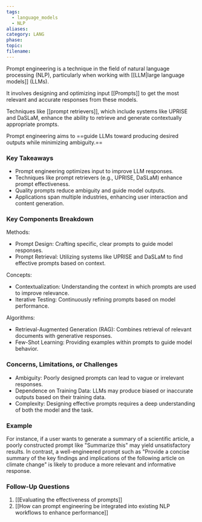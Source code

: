 ```yaml
---
tags:
  - language_models
  - NLP
aliases: 
category: LANG
phase: 
topic: 
filename:
---
```


Prompt engineering is a technique in the field of natural language processing (NLP), particularly when working with [[LLM|large language models]] (LLMs). 

It involves designing and optimizing input [[Prompts]] to get the most relevant and accurate responses from these models. 

Techniques like [[prompt retrievers]], which include systems like UPRISE and DaSLaM, enhance the ability to retrieve and generate contextually appropriate prompts.

Prompt engineering aims to ==guide LLMs toward producing desired outputs while minimizing ambiguity.== 

### Key Takeaways

- Prompt engineering optimizes input to improve LLM responses.
- Techniques like prompt retrievers (e.g., UPRISE, DaSLaM) enhance prompt effectiveness.
- Quality prompts reduce ambiguity and guide model outputs.
- Applications span multiple industries, enhancing user interaction and content generation.

### Key Components Breakdown

Methods: 
  - Prompt Design: Crafting specific, clear prompts to guide model responses.
  - Prompt Retrieval: Utilizing systems like UPRISE and DaSLaM to find effective prompts based on context.
  
Concepts:
  - Contextualization: Understanding the context in which prompts are used to improve relevance.
  - Iterative Testing: Continuously refining prompts based on model performance.

Algorithms:
  - Retrieval-Augmented Generation (RAG): Combines retrieval of relevant documents with generative responses.
  - Few-Shot Learning: Providing examples within prompts to guide model behavior.

### Concerns, Limitations, or Challenges
- Ambiguity: Poorly designed prompts can lead to vague or irrelevant responses.
- Dependence on Training Data: LLMs may produce biased or inaccurate outputs based on their training data.
- Complexity: Designing effective prompts requires a deep understanding of both the model and the task.

### Example
For instance, if a user wants to generate a summary of a scientific article, a poorly constructed prompt like "Summarize this" may yield unsatisfactory results. In contrast, a well-engineered prompt such as "Provide a concise summary of the key findings and implications of the following article on climate change" is likely to produce a more relevant and informative response.

### Follow-Up Questions
1. [[Evaluating the effectiveness of prompts]]
2. [[How can prompt engineering be integrated into existing NLP workflows to enhance performance]]